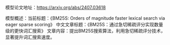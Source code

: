 模型论文地址：https://arxiv.org/abs/2407.03618

模型概述：当前标题：《BM25S: Orders of magnitude faster lexical search via eager sparse scoring》
中文文章标题：《BM25S：通过急切稀疏评分实现数量级的更快词汇搜索》
文章内容：提出BM25S搜索算法，利用急切稀疏评分技术，显著提升词汇搜索速度。
